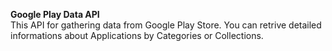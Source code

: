 **Google Play Data API** </br>
This API for gathering data from Google Play Store. You can retrive detailed informations about Applications by Categories or Collections.
